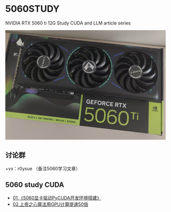 # 5060STUDY
NVIDIA RTX 5060 ti 12G Study CUDA and LLM article series

![](5060StudyCUDA/01/pic/01.png)

## 讨论群

+vx：r0ysue （备注5060学习文章）

## 5060 study CUDA

- [01.《5060显卡驱动PyCUDA开发环境搭建》](5060StudyCUDA/01/)
- [02.上帝之心算法用GPU计算提速50倍](5060StudyCUDA/02/)